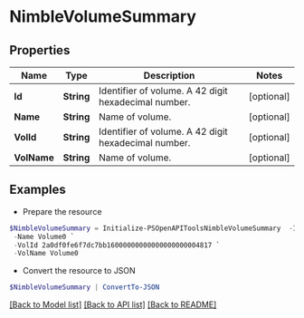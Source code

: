 # NimbleVolumeSummary
## Properties

Name | Type | Description | Notes
------------ | ------------- | ------------- | -------------
**Id** | **String** | Identifier of volume. A 42 digit hexadecimal number. | [optional] 
**Name** | **String** | Name of volume. | [optional] 
**VolId** | **String** | Identifier of volume. A 42 digit hexadecimal number. | [optional] 
**VolName** | **String** | Name of volume. | [optional] 

## Examples

- Prepare the resource
```powershell
$NimbleVolumeSummary = Initialize-PSOpenAPIToolsNimbleVolumeSummary  -Id 2a0df0fe6f7dc7bb16000000000000000000004817 `
 -Name Volume0 `
 -VolId 2a0df0fe6f7dc7bb16000000000000000000004817 `
 -VolName Volume0
```

- Convert the resource to JSON
```powershell
$NimbleVolumeSummary | ConvertTo-JSON
```

[[Back to Model list]](../README.md#documentation-for-models) [[Back to API list]](../README.md#documentation-for-api-endpoints) [[Back to README]](../README.md)

